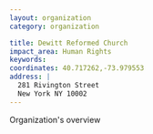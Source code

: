 ```yaml
---
layout: organization
category: organization

title: Dewitt Reformed Church
impact_area: Human Rights
keywords: 
coordinates: 40.717262,-73.979553
address: |
  281 Rivington Street
  New York NY 10002
---
```

Organization's overview
